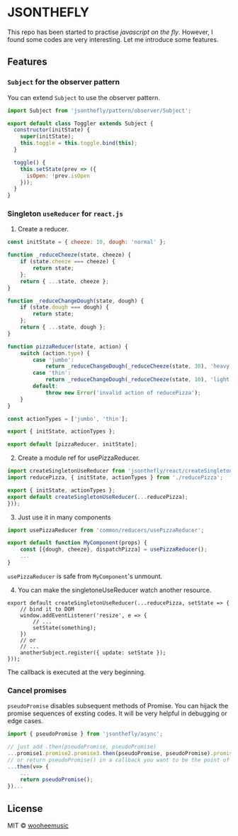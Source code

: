 # JSONTHEFLY
This repo has been started to practise *javascript on the fly*. However, I found some codes are very interesting. Let me introduce some features.

## Features

### `Subject` for the observer pattern
You can extend `Subject` to use the observer pattern.
```js
import Subject from 'jsonthefly/pattern/observer/Subject';

export default class Toggler extends Subject {
  constructor(initState) {
    super(initState);
    this.toggle = this.toggle.bind(this);
  }

  toggle() {
    this.setState(prev => ({
      isOpen: !prev.isOpen
    }));
  }
}
```
### Singleton `useReducer` for `react.js`
1. Create a reducer.
```jsx
const initState = { cheeze: 10, dough: 'normal' };

function _reduceCheeze(state, cheeze) {
    if (state.cheeze === cheeze) {
        return state;
    };
    return { ...state, cheeze };
}

function _reduceChangeDough(state, dough) {
    if (state.dough === dough) {
        return state;
    };
    return { ...state, dough };
}

function pizzaReducer(state, action) {
    switch (action.type) {
        case 'jumbo':
            return _reduceChangeDough(_reduceCheeze(state, 30), 'heavy');
        case 'thin':
            return _reduceChangeDough(_reduceCheeze(state, 10), 'light');
        default:
            throw new Error('invalid action of reducePizza');
    }
}

const actionTypes = ['jumbo', 'thin'];

export { initState, actionTypes };

export default [pizzaReducer, initState];
```
2. Create a module ref for usePizzaReducer.
```jsx
import createSingletonUseReducer from 'jsonthefly/react/createSingletonUseReducer';
import reducePizza, { initState, actionTypes } from './reducePizza';

export { initState, actionTypes };
export default createSingletonUseReducer(...reducePizza);
}));
```

3. Just use it in many components
```jsx
import usePizzaReducer from 'common/reducers/usePizzaReducer';

export default function MyComponent(props) {
    const [{dough, cheeze}, dispatchPizza] = usePizzaReducer();
    ...
}
```
`usePizzaReducer` is safe from `MyComponent`'s unmount.

4. You can make the singletoneUseReducer watch another resource.
```
export default createSingletonUseReducer(...reducePizza, setState => {
    // bind it to DOM
    window.addEventListener('resize', e => {
        // ...
        setState(something);
    })
    // or
    // ...
    anotherSubject.register({ update: setState });
}));
```
The callback is executed at the very beginning.

### Cancel promises
`pseudoPromise` disables subsequent methods of Promise. You can hijack the promise sequences of exsting codes. It will be very helpful in debugging or edge cases.
```js
import { pseudoPromise } from 'jsonthefly/async';

// just add .then(pseudoPromise, pseudoPromise)
...promise1.promise2.promise3.then(pseudoPromise, pseudoPromise).promise4.promise5.promise6...
// or return pseudoPromise() in a callback you want to be the point of cascading.
...then(v=> {
    ...
    return pseudoPromise();
})...

```

## License

MIT © [wooheemusic](https://github.com/wooheemusic)
